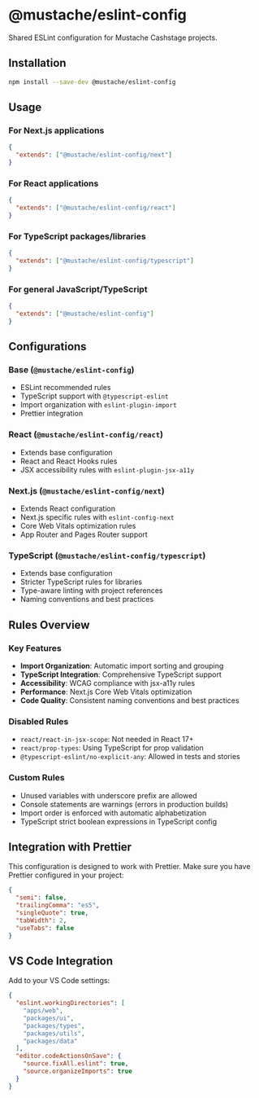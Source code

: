 # @mustache/eslint-config

Shared ESLint configuration for Mustache Cashstage projects.

## Installation

```bash
npm install --save-dev @mustache/eslint-config
```

## Usage

### For Next.js applications

```json
{
  "extends": ["@mustache/eslint-config/next"]
}
```

### For React applications

```json
{
  "extends": ["@mustache/eslint-config/react"]
}
```

### For TypeScript packages/libraries

```json
{
  "extends": ["@mustache/eslint-config/typescript"]
}
```

### For general JavaScript/TypeScript

```json
{
  "extends": ["@mustache/eslint-config"]
}
```

## Configurations

### Base (`@mustache/eslint-config`)
- ESLint recommended rules
- TypeScript support with `@typescript-eslint`
- Import organization with `eslint-plugin-import`
- Prettier integration

### React (`@mustache/eslint-config/react`)
- Extends base configuration
- React and React Hooks rules
- JSX accessibility rules with `eslint-plugin-jsx-a11y`

### Next.js (`@mustache/eslint-config/next`)
- Extends React configuration
- Next.js specific rules with `eslint-config-next`
- Core Web Vitals optimization rules
- App Router and Pages Router support

### TypeScript (`@mustache/eslint-config/typescript`)
- Extends base configuration
- Stricter TypeScript rules for libraries
- Type-aware linting with project references
- Naming conventions and best practices

## Rules Overview

### Key Features
- **Import Organization**: Automatic import sorting and grouping
- **TypeScript Integration**: Comprehensive TypeScript support
- **Accessibility**: WCAG compliance with jsx-a11y rules
- **Performance**: Next.js Core Web Vitals optimization
- **Code Quality**: Consistent naming conventions and best practices

### Disabled Rules
- `react/react-in-jsx-scope`: Not needed in React 17+
- `react/prop-types`: Using TypeScript for prop validation
- `@typescript-eslint/no-explicit-any`: Allowed in tests and stories

### Custom Rules
- Unused variables with underscore prefix are allowed
- Console statements are warnings (errors in production builds)
- Import order is enforced with automatic alphabetization
- TypeScript strict boolean expressions in TypeScript config

## Integration with Prettier

This configuration is designed to work with Prettier. Make sure you have Prettier configured in your project:

```json
{
  "semi": false,
  "trailingComma": "es5",
  "singleQuote": true,
  "tabWidth": 2,
  "useTabs": false
}
```

## VS Code Integration

Add to your VS Code settings:

```json
{
  "eslint.workingDirectories": [
    "apps/web",
    "packages/ui",
    "packages/types",
    "packages/utils",
    "packages/data"
  ],
  "editor.codeActionsOnSave": {
    "source.fixAll.eslint": true,
    "source.organizeImports": true
  }
}
```